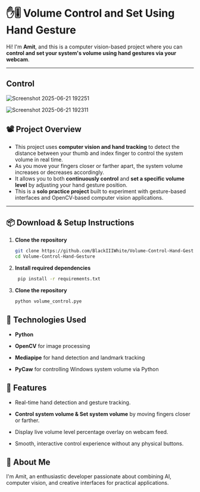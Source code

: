 ﻿# ✋🎚️ Volume Control and Set Using Hand Gesture

Hi! I'm **Amit**, and this is a computer vision-based project where you can **control and set your system's volume using hand gestures via your webcam**.

---
## Control

![Screenshot 2025-06-21 192251](https://github.com/user-attachments/assets/6aeb54f2-c44c-48ca-96af-17e710434c2e)


![Screenshot 2025-06-21 192311](https://github.com/user-attachments/assets/39f4c1ae-0d81-4ee0-884f-1af471149bf4)

## 📽️ Project Overview

- This project uses **computer vision and hand tracking** to detect the distance between your thumb and index finger to control the system volume in real time.
- As you move your fingers closer or farther apart, the system volume increases or decreases accordingly.
- It allows you to both **continuously control** and **set a specific volume level** by adjusting your hand gesture position.
- This is a **solo practice project** built to experiment with gesture-based interfaces and OpenCV-based computer vision applications.

---

## 📦 Download & Setup Instructions

1. **Clone the repository**
   ```bash
   git clone https://github.com/BlackIIIWhite/Volume-Control-Hand-Gesture.git
   cd Volume-Control-Hand-Gesture
   
2. **Install required dependencies**
   ```bash
    pip install -r requirements.txt

3. **Clone the repository**
   ```bash
   python volume_control.pye

## 📑 Technologies Used

- **Python**

- **OpenCV** for image processing

- **Mediapipe** for hand detection and landmark tracking

- **PyCaw** for controlling Windows system volume via Python

## 📌 Features
- Real-time hand detection and gesture tracking.

- **Control system volume & Set system volume** by moving fingers closer or farther.

- Display live volume level percentage overlay on webcam feed.

- Smooth, interactive control experience without any physical buttons.

## 🙌 About Me

I'm Amit, an enthusiastic developer passionate about combining AI, computer vision, and creative interfaces for practical applications.

